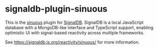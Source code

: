 # signaldb-plugin-sinuous

This is the [sinuous](https://github.com/luwes/sinuous) plugin for [SignalDB](https://github.com/maxnowack/signaldb). SignalDB is a local JavaScript database with a MongoDB-like interface and TypeScript support, enabling optimistic UI with signal-based reactivity across multiple frameworks.

See https://signaldb.js.org/reactivity/sinuous/ for more information.
